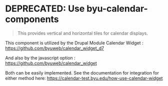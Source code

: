 # DEPRECATED: Use byu-calendar-components

> This provides vertical and horizontal tiles for calendar displays.

This component is utilized by the Drupal Module Calendar Widget : https://github.com/byuweb/calendar_widget_d7

  And also by the javascript option : https://github.com/byuweb/calendar_widget

  Both can be easily implemented. See the documentation for integration for either method here: https://calendar-test.byu.edu/how-use-calendar-widget
